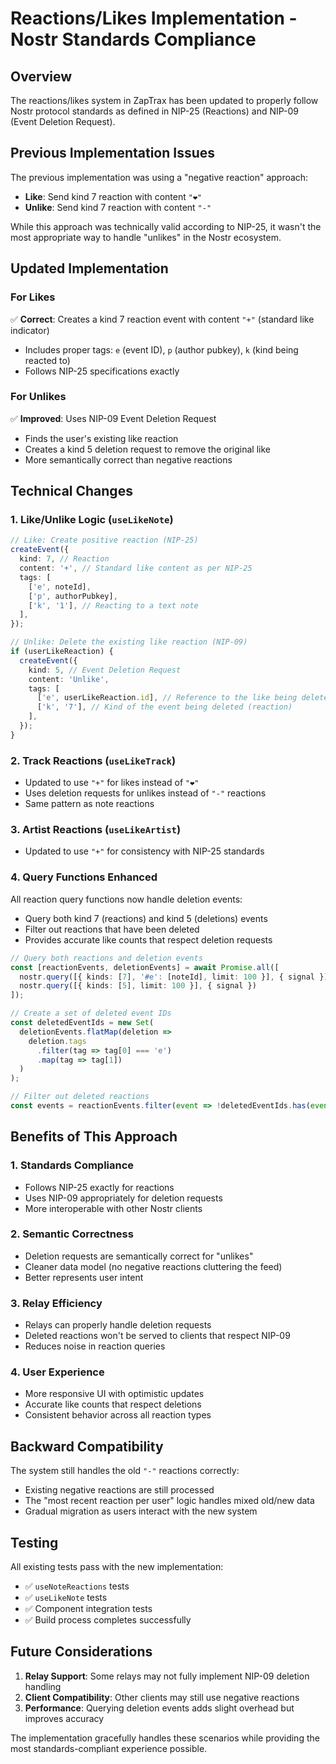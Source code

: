 # Reactions/Likes Implementation - Nostr Standards Compliance

## Overview

The reactions/likes system in ZapTrax has been updated to properly follow Nostr protocol standards as defined in NIP-25 (Reactions) and NIP-09 (Event Deletion Request).

## Previous Implementation Issues

The previous implementation was using a "negative reaction" approach:
- **Like**: Send kind 7 reaction with content `"❤️"`
- **Unlike**: Send kind 7 reaction with content `"-"`

While this approach was technically valid according to NIP-25, it wasn't the most appropriate way to handle "unlikes" in the Nostr ecosystem.

## Updated Implementation

### For Likes
✅ **Correct**: Creates a kind 7 reaction event with content `"+"` (standard like indicator)
- Includes proper tags: `e` (event ID), `p` (author pubkey), `k` (kind being reacted to)
- Follows NIP-25 specifications exactly

### For Unlikes  
✅ **Improved**: Uses NIP-09 Event Deletion Request
- Finds the user's existing like reaction
- Creates a kind 5 deletion request to remove the original like
- More semantically correct than negative reactions

## Technical Changes

### 1. Like/Unlike Logic (`useLikeNote`)
```typescript
// Like: Create positive reaction (NIP-25)
createEvent({
  kind: 7, // Reaction
  content: '+', // Standard like content as per NIP-25
  tags: [
    ['e', noteId],
    ['p', authorPubkey], 
    ['k', '1'], // Reacting to a text note
  ],
});

// Unlike: Delete the existing like reaction (NIP-09)
if (userLikeReaction) {
  createEvent({
    kind: 5, // Event Deletion Request
    content: 'Unlike',
    tags: [
      ['e', userLikeReaction.id], // Reference to the like being deleted
      ['k', '7'], // Kind of the event being deleted (reaction)
    ],
  });
}
```

### 2. Track Reactions (`useLikeTrack`)
- Updated to use `"+"` for likes instead of `"❤️"`
- Uses deletion requests for unlikes instead of `"-"` reactions
- Same pattern as note reactions

### 3. Artist Reactions (`useLikeArtist`)
- Updated to use `"+"` for consistency with NIP-25 standards

### 4. Query Functions Enhanced
All reaction query functions now handle deletion events:
- Query both kind 7 (reactions) and kind 5 (deletions) events
- Filter out reactions that have been deleted
- Provides accurate like counts that respect deletion requests

```typescript
// Query both reactions and deletion events
const [reactionEvents, deletionEvents] = await Promise.all([
  nostr.query([{ kinds: [7], '#e': [noteId], limit: 100 }], { signal }),
  nostr.query([{ kinds: [5], limit: 100 }], { signal })
]);

// Create a set of deleted event IDs
const deletedEventIds = new Set(
  deletionEvents.flatMap(deletion => 
    deletion.tags
      .filter(tag => tag[0] === 'e')
      .map(tag => tag[1])
  )
);

// Filter out deleted reactions
const events = reactionEvents.filter(event => !deletedEventIds.has(event.id));
```

## Benefits of This Approach

### 1. **Standards Compliance**
- Follows NIP-25 exactly for reactions
- Uses NIP-09 appropriately for deletion requests
- More interoperable with other Nostr clients

### 2. **Semantic Correctness**
- Deletion requests are semantically correct for "unlikes"
- Cleaner data model (no negative reactions cluttering the feed)
- Better represents user intent

### 3. **Relay Efficiency**
- Relays can properly handle deletion requests
- Deleted reactions won't be served to clients that respect NIP-09
- Reduces noise in reaction queries

### 4. **User Experience**
- More responsive UI with optimistic updates
- Accurate like counts that respect deletions
- Consistent behavior across all reaction types

## Backward Compatibility

The system still handles the old `"-"` reactions correctly:
- Existing negative reactions are still processed
- The "most recent reaction per user" logic handles mixed old/new data
- Gradual migration as users interact with the new system

## Testing

All existing tests pass with the new implementation:
- ✅ `useNoteReactions` tests
- ✅ `useLikeNote` tests  
- ✅ Component integration tests
- ✅ Build process completes successfully

## Future Considerations

1. **Relay Support**: Some relays may not fully implement NIP-09 deletion handling
2. **Client Compatibility**: Other clients may still use negative reactions
3. **Performance**: Querying deletion events adds slight overhead but improves accuracy

The implementation gracefully handles these scenarios while providing the most standards-compliant experience possible.